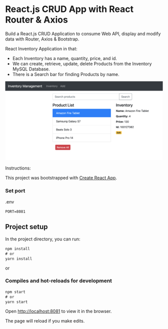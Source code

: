 # React.js CRUD App with React Router & Axios

Build a React.js CRUD Application to consume Web API, display and modify data with Router, Axios & Bootstrap.

React Inventory Application in that:
- Each Inventory has a name, quantity, price, and id.
- We can create, retrieve, update, delete Products from the Inventory MySQL Database.
- There is a Search bar for finding Products by name.

![frontend-demo](frontend-demo.png)

Instructions: 

This project was bootstrapped with [Create React App](https://github.com/facebook/create-react-app).

### Set port
.env
```
PORT=8081
```

## Project setup

In the project directory, you can run:

```
npm install
# or
yarn install
```

or

### Compiles and hot-reloads for development

```
npm start
# or
yarn start
```

Open [http://localhost:8081](http://localhost:8081) to view it in the browser.

The page will reload if you make edits.
